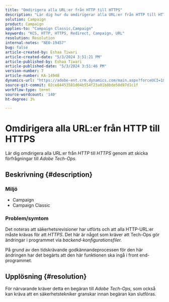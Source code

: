 ```yaml
---
title: "Omdirigera alla URL:er från HTTP till HTTPS"
description: "Lär dig hur du omdirigerar alla URL:er från HTTP till HTTPS"
solution: Campaign
product: Campaign
applies-to: "Campaign Classic,Campaign"
keywords: "KCS, HTTP, HTTPS, Redirect, Campaign, URL"
resolution: Resolution
internal-notes: "NEO-19457"
bug: false
article-created-by: Eshaa Tiwari
article-created-date: "5/3/2024 3:51:21 PM"
article-published-by: Eshaa Tiwari
article-published-date: "5/3/2024 3:51:46 PM"
version-number: 7
article-number: KA-14948
dynamics-url: "https://adobe-ent.crm.dynamics.com/main.aspx?forceUCI=1&pagetype=entityrecord&etn=knowledgearticle&id=768ec9f6-6409-ef11-9f89-000d3a32bd42"
source-git-commit: 02ce84453581d04b554f23a01b8bde50d97d1c1f
workflow-type: tm+mt
source-wordcount: '140'
ht-degree: 3%

---
```


# Omdirigera alla URL:er från HTTP till HTTPS


Lär dig omdirigera alla URL:er från *HTTP* till *HTTPS* genom att skicka förfrågningar till *Adobe Tech-Ops.*

## Beskrivning {#description}


### Miljö

- Campaign
- Campaign Classic


### Problem/symtom

Det noteras att säkerhetsrevisioner har utförts och att alla HTTP-URL:er måste krävas för att *HTTPS*. Det här är något som kräver att Tech-Ops gör ändringar i programmet via *backend-konfigurationsfiler.*

På grund av den tidskrävande godkännandeprocessen för den här ändringen har det begärts att den här funktionen ska ingå i front end-programmet.


## Upplösning {#resolution}


För närvarande kräver detta en begäran till *Adobe Tech-Ops,* som också kan kräva att en säkerhetstekniker granskar innan begäran kan slutföras.
